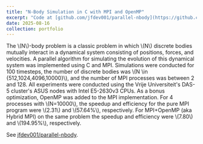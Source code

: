 ```yaml
---
title: "N-Body Simulation in C with MPI and OpenMP"
excerpt: "Code at [github.com/jfdev001/parallel-nbody](https://github.com/jfdev001/parallel-nbody).<br/><img src='/images/simulation_world.png'>"
date: 2025-08-16
collection: portfolio
---
```


The \\(N\\)-body problem is a classic problem in which \\(N\\) discrete bodies 
mutually interact in a dynamical system consisting of positions, forces, and 
velocities. A parallel algorithm for simulating the evolution of this dynamical system was implemented using C and MPI. Simulations were conducted for 100 timesteps, the 
number of discrete bodies was \\(N \in \{512,1024,4096,10000\}\\), and the number 
of MPI processes was between 2 and 128. All experiments were conducted using the 
Vrije Universiteit's DAS-5 cluster's ASUS nodes with Intel E5-2630v3 
CPUs. As a bonus optimization, OpenMP was added to the MPI implementation. For 
4 processes with \\(N=10000\\), the speedup and efficiency for the pure MPI 
program were \\(2.31\\) and \\(57.64\%\\), respectively. For MPI+OpenMP 
(aka Hybrid MPI) on the same problem the speedup and efficiency were \\(7.80\\) 
and \\(194.95\%\\), respectively.


See [jfdev001/parallel-nbody](https://github.com/jfdev001/parallel-nbody).
